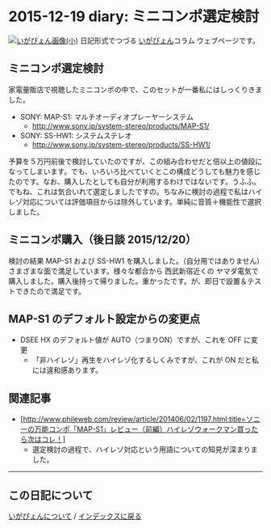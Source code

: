 2015-12-19 diary: ミニコンポ選定検討
=====================================================================================================
[![いがぴょん画像(小)](https://igapyon.github.io/diary/images/iga200306s.jpg "いがぴょん")](https://igapyon.github.io/diary/memo/memoigapyon.html) 日記形式でつづる [いがぴょん](https://igapyon.github.io/diary/memo/memoigapyon.html)コラム ウェブページです。

## ミニコンポ選定検討

家電量販店で視聴したミニコンポの中で、このセットが一番私にはしっくりきました。

* SONY: MAP-S1: マルチオーディオプレーヤーシステム
  * http://www.sony.jp/system-stereo/products/MAP-S1/
* SONY: SS-HW1: システムステレオ
  * http://www.sony.jp/system-stereo/products/SS-HW1/

予算を５万円前後で検討していたのですが、この組み合わせだと倍以上の値段になってしまいます。でも、いろいろ比べていくとこの構成どうしても魅力を感じたのです。なお、購入したとしても自分が利用するわけではないです。うふふ。でもね、これは気合いれて選定しましたですの。ちなみに検討の過程で私はハイレゾ対応については評価項目からは除外しています。単純に音質＋機能性で選択しました。


## ミニコンポ購入（後日談 2015/12/20）

検討の結果 MAP-S1 および SS-HW1 を購入しました。（自分用ではありません）さまざまな面で満足しています。様々な都合から 西武新宿近くの ヤマダ電気で購入しました。購入後持って帰りました。重かったです。が、即日で設置＆テストできたので満足です。


## MAP-S1 のデフォルト設定からの変更点


* DSEE HX のデフォルト値が AUTO（つまりON）ですが、これを OFF に変更
  * 「非ハイレゾ」再生をハイレゾ化するしくみですが、これが ON だと私には違和感あります。



## 関連記事


* [http://www.phileweb.com/review/article/201406/02/1197.html:title=ソニーの万能コンポ「MAP-S1」レビュー（前編）ハイレゾウォークマン買ったら次はコレ！]
  * 選定検討の過程で、ハイレゾ対応という用語についての知見が深まりました。




----------------------------------------------------------------------------------------------------

## この日記について
[いがぴょんについて](https://igapyon.github.io/diary/memo/memoigapyon.html) / [インデックスに戻る](https://igapyon.github.io/diary/idxall.html)
